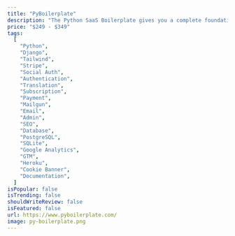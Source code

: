 ```yaml
---
title: "PyBoilerplate"
description: "The Python SaaS Boilerplate gives you a complete foundation with essential features like authentication, payments, and email flows. Built on Django and Tailwind CSS, it lets you skip tedious setup and focus on what makes your project unique. Production-ready and fully documented."
price: "$249 - $349"
tags:
  [
    "Python",
    "Django",
    "Tailwind",
    "Stripe",
    "Social Auth",
    "Authentication",
    "Translation",
    "Subscription",
    "Payment",
    "Mailgun",
    "Email",
    "Admin",
    "SEO",
    "Database",
    "PostgreSQL",
    "SQLite",
    "Google Analytics",
    "GTM",
    "Heroku",
    "Cookie Banner",
    "Documentation",
  ]
isPopular: false
isTrending: false
shouldWriteReview: false
isFeatured: false
url: https://www.pyboilerplate.com/
image: py-boilerplate.png
---
```

